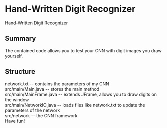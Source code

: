 # Hand-Written Digit Recognizer
Hand-Written Digit Recognizer
## Summary
The contained code allows you to test your CNN with digit images you draw yourself. 
## Structure
network.txt -- contains the parameters of my CNN  
src/main/Main.java -- stores the main method  
src/main/MainFrame.java -- extends JFrame, allows you to draw digits on the window  
src/main/NetworkIO.java -- loads files like network.txt to update the parameters of the network  
src/network -- the CNN framework  
Have fun!
